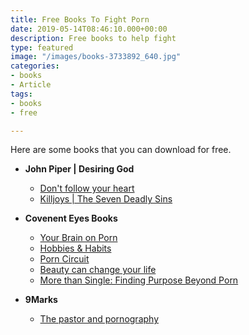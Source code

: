 ```yaml
---
title: Free Books To Fight Porn
date: 2019-05-14T08:46:10.000+00:00
description: Free books to help fight
type: featured
image: "/images/books-3733892_640.jpg"
categories:
- books
- Article
tags:
- books
- free

---
```

Here are some books that you can download for free.

* **John Piper | Desiring God**
  * [Don't follow your heart](https://www.desiringgod.org/books/dont-follow-your-heart)
  * [Killjoys | The Seven Deadly Sins](https://www.desiringgod.org/books/killjoys)


* **Covenent Eyes Books**
  * [Your Brain on Porn](https://learn.covenanteyes.com/your-brain-on-porn-1/?_ga=2.45562468.1338984552.1589404578-821046963.1589222901)
  * [Hobbies & Habits](https://learn.covenanteyes.com/hobbies-and-habits/?_ga=2.19742712.1338984552.1589404578-821046963.1589222901)
  * [Porn Circuit](https://learn.covenanteyes.com/porn-circuit/?_ga=2.252000201.1338984552.1589404578-821046963.1589222901)
  * [Beauty can change your life](http://info.covenanteyes.com/transformed-by-beauty?_ga=2.252000201.1338984552.1589404578-821046963.1589222901)
  * [More than Single: Finding Purpose Beyond Porn](https://www.covenanteyes.com/singles-guide/)
* **9Marks**
  * [The pastor and pornography](https://www.9marks.org/journal/the-pastor-and-pornography/)